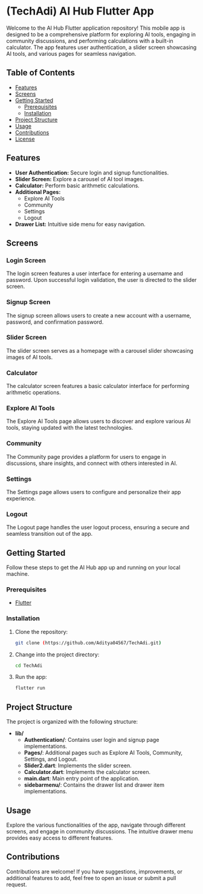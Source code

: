 # (TechAdi) AI Hub Flutter App

Welcome to the AI Hub Flutter application repository! This mobile app is designed to be a comprehensive platform for exploring AI tools, engaging in community discussions, and performing calculations with a built-in calculator. The app features user authentication, a slider screen showcasing AI tools, and various pages for seamless navigation.

## Table of Contents

- [Features](#features)
- [Screens](#screens)
- [Getting Started](#getting-started)
  - [Prerequisites](#prerequisites)
  - [Installation](#installation)
- [Project Structure](#project-structure)
- [Usage](#usage)
- [Contributions](#contributions)
- [License](#license)

## Features

- **User Authentication:** Secure login and signup functionalities.
- **Slider Screen:** Explore a carousel of AI tool images.
- **Calculator:** Perform basic arithmetic calculations.
- **Additional Pages:**
  - Explore AI Tools
  - Community
  - Settings
  - Logout
- **Drawer List:** Intuitive side menu for easy navigation.

## Screens

### Login Screen

The login screen features a user interface for entering a username and password. Upon successful login validation, the user is directed to the slider screen.

### Signup Screen

The signup screen allows users to create a new account with a username, password, and confirmation password.

### Slider Screen

The slider screen serves as a homepage with a carousel slider showcasing images of AI tools.

### Calculator

The calculator screen features a basic calculator interface for performing arithmetic operations.

### Explore AI Tools

The Explore AI Tools page allows users to discover and explore various AI tools, staying updated with the latest technologies.

### Community

The Community page provides a platform for users to engage in discussions, share insights, and connect with others interested in AI.

### Settings

The Settings page allows users to configure and personalize their app experience.

### Logout

The Logout page handles the user logout process, ensuring a secure and seamless transition out of the app.

## Getting Started

Follow these steps to get the AI Hub app up and running on your local machine.

### Prerequisites

- [Flutter](https://flutter.dev/docs/get-started/install)

### Installation

1. Clone the repository:

   ```bash
   git clone (https://github.com/Aditya04567/TechAdi.git)
   ```

2. Change into the project directory:

   ```bash
   cd TechAdi
   ```

3. Run the app:

   ```bash
   flutter run
   ```

## Project Structure

The project is organized with the following structure:

- **lib/**
  - **Authentication/**: Contains user login and signup page implementations.
  - **Pages/**: Additional pages such as Explore AI Tools, Community, Settings, and Logout.
  - **Slider2.dart**: Implements the slider screen.
  - **Calculator.dart**: Implements the calculator screen.
  - **main.dart**: Main entry point of the application.
  - **sidebarmenu/**: Contains the drawer list and drawer item implementations.

## Usage

Explore the various functionalities of the app, navigate through different screens, and engage in community discussions. The intuitive drawer menu provides easy access to different features.

## Contributions

Contributions are welcome! If you have suggestions, improvements, or additional features to add, feel free to open an issue or submit a pull request.



